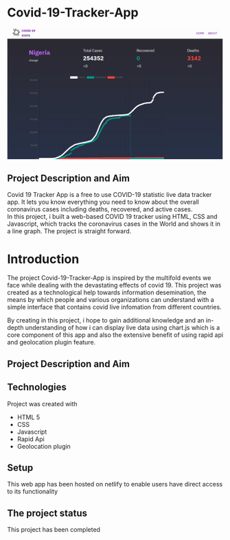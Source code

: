# Covid-19-Tracker-App

![](https://github.com/Aremu-olusegun/covid-19-Tracker-App/blob/My-Coding-Projects/images/covid%2019%20tracker%20screenshot.PNG)

## Project Description and Aim
Covid 19 Tracker App is a free to use COVID-19 statistic live data tracker app. It lets you know everything you need to know about the overall coronavirus cases including deaths, recovered, and active cases.<br>
In this project, i built a web-based COVID 19 tracker using HTML, CSS and Javascript, which tracks the coronavirus cases in the World and shows it in a line graph. The project is straight forward.

# Introduction
The project Covid-19-Tracker-App is inspired by the multifold events we face while dealing with the devastating effects of covid 19. This project was created as a technological help towards information desemination, the means by which people and various organizations can understand with a simple interface that contains covid live infomation from different countries.

By creating in this project, i hope to gain additional knowledge and an in-depth understanding of how i can display live data using chart.js which is a core component of this app and also the extensive benefit of using rapid api and geolocation plugin feature.


## Project Description and Aim

## Technologies
Project was created with

* HTML 5
* CSS
* Javascript
* Rapid Api
* Geolocation plugin

## Setup
This web app has been hosted on netlify to enable users have direct access to its functionality

## The project status
This project has been completed
